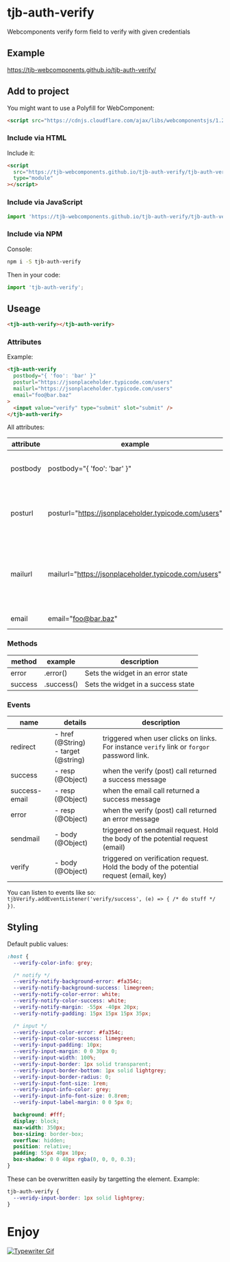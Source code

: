 # tjb-auth-verify

Webcomponents verify form field to verify with given credentials

## Example

https://tjb-webcomponents.github.io/tjb-auth-verify/

## Add to project

You might want to use a Polyfill for WebComponent:

```html
<script src="https://cdnjs.cloudflare.com/ajax/libs/webcomponentsjs/1.2.0/webcomponents-lite.js"></script>
```

### Include via HTML

Include it:

```html
<script
  src="https://tjb-webcomponents.github.io/tjb-auth-verify/tjb-auth-verify.min.js"
  type="module"
></script>
```

### Include via JavaScript

```JavaScript
import 'https://tjb-webcomponents.github.io/tjb-auth-verify/tjb-auth-verify.min.js'
```

### Include via NPM

Console:

```bash
npm i -S tjb-auth-verify
```

Then in your code:

```JavaScript
import 'tjb-auth-verify';
```

## Useage

```html
<tjb-auth-verify></tjb-auth-verify>
```

### Attributes

Example:

```html
<tjb-auth-verify
  postbody="{ 'foo': 'bar' }"
  posturl="https://jsonplaceholder.typicode.com/users"
  mailurl="https://jsonplaceholder.typicode.com/users"
  email="foo@bar.baz"
>
  <input value="verify" type="submit" slot="submit" />
</tjb-auth-verify>
```

All attributes:

| attribute | example                                              | description                                                                                                                     |
| --------- | ---------------------------------------------------- | ------------------------------------------------------------------------------------------------------------------------------- |
| postbody  | postbody="{ 'foo': 'bar' }"                          | JSON Object that will be added to the remote verify POSt call.                                                                  |
| posturl   | posturl="https://jsonplaceholder.typicode.com/users" | `URL` that will be called with a `POST` call and credentials as `application/json` body                                         |
| mailurl   | mailurl="https://jsonplaceholder.typicode.com/users" | `URL` that will be called with a `POST` call as `application/json` body. The component will send out a `POST` on initialization |
| email     | email="foo@bar.baz"                                  | E-Mail that will be used for calls                                                                                              |

### Methods

| method  | example    | description                        |
| ------- | ---------- | ---------------------------------- |
| error   | .error()   | Sets the widget in an error state  |
| success | .success() | Sets the widget in a success state |

### Events

| name          | details                                  | description                                                                                |
| ------------- | ---------------------------------------- | ------------------------------------------------------------------------------------------ |
| redirect      | - href (@String) <br> - target (@string) | triggered when user clicks on links. For instance `verify` link or `forgor` password link. |
| success       | - resp (@Object)                         | when the verify (post) call returned a success message                                     |
| success-email | - resp (@Object)                         | when the email call returned a success message                                             |
| error         | - resp (@Object)                         | when the verify (post) call returned an error message                                      |
| sendmail      | - body (@Object)                         | triggered on sendmail request. Hold the body of the potential request (email)              |
| verify        | - body (@Object)                         | triggered on verification request. Hold the body of the potential request (email, key)     |

You can listen to events like so: `tjbVerify.addEventListener('verify/success', (e) => { /* do stuff */ })`.

## Styling

Default public values:

```css
:host {
  --verify-color-info: grey;

  /* notify */
  --verify-notify-background-error: #fa354c;
  --verify-notify-background-success: limegreen;
  --verify-notify-color-error: white;
  --verify-notify-color-success: white;
  --verify-notify-margin: -55px -40px 20px;
  --verify-notify-padding: 15px 15px 15px 35px;

  /* input */
  --verify-input-color-error: #fa354c;
  --verify-input-color-success: limegreen;
  --verify-input-padding: 10px;
  --verify-input-margin: 0 0 30px 0;
  --verify-input-width: 100%;
  --verify-input-border: 1px solid transparent;
  --verify-input-border-bottom: 1px solid lightgrey;
  --verify-input-border-radius: 0;
  --verify-input-font-size: 1rem;
  --verify-input-info-color: grey;
  --verify-input-info-font-size: 0.8rem;
  --verify-input-label-margin: 0 0 5px 0;

  background: #fff;
  display: block;
  max-width: 350px;
  box-sizing: border-box;
  overflow: hidden;
  position: relative;
  padding: 55px 40px 10px;
  box-shadow: 0 0 40px rgba(0, 0, 0, 0.3);
}
```

These can be overwritten easily by targetting the element. Example:

```css
tjb-auth-verify {
  --veridy-input-border: 1px solid lightgrey;
}
```

# Enjoy

[![Typewriter Gif](https://tjb-webcomponents.github.io/html-template-string/typewriter.gif)](http://thibaultjanbeyer.com/)
